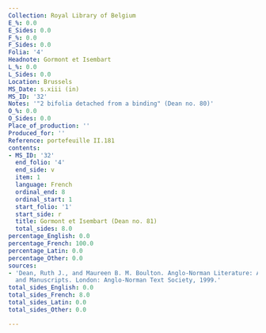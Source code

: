 ```yaml
---
Collection: Royal Library of Belgium
E_%: 0.0
E_Sides: 0.0
F_%: 0.0
F_Sides: 0.0
Folia: '4'
Headnote: Gormont et Isembart
L_%: 0.0
L_Sides: 0.0
Location: Brussels
MS_Date: s.xiii (in)
MS_ID: '32'
Notes: '"2 bifolia detached from a binding" (Dean no. 80)'
O_%: 0.0
O_Sides: 0.0
Place_of_production: ''
Produced_for: ''
Reference: portefeuille II.181
contents:
- MS_ID: '32'
  end_folio: '4'
  end_side: v
  item: 1
  language: French
  ordinal_end: 8
  ordinal_start: 1
  start_folio: '1'
  start_side: r
  title: Gormont et Isembart (Dean no. 81)
  total_sides: 8.0
percentage_English: 0.0
percentage_French: 100.0
percentage_Latin: 0.0
percentage_Other: 0.0
sources:
- 'Dean, Ruth J., and Maureen B. M. Boulton. Anglo-Norman Literature: A Guide to Texts
  and Manuscripts. London: Anglo-Norman Text Society, 1999.'
total_sides_English: 0.0
total_sides_French: 8.0
total_sides_Latin: 0.0
total_sides_Other: 0.0

---
```

